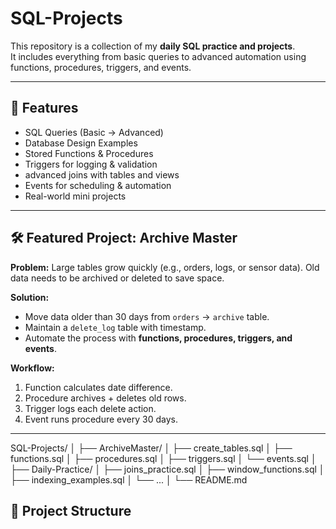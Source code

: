 # SQL-Projects
This repository is a collection of my **daily SQL practice and projects**.  
It includes everything from basic queries to advanced automation using functions, procedures, triggers, and events.

---

## 📌 Features
- SQL Queries (Basic → Advanced)
- Database Design Examples
- Stored Functions & Procedures
- Triggers for logging & validation
- advanced joins with tables and views
- Events for scheduling & automation
- Real-world mini projects

---

## 🛠️ Featured Project: Archive Master
**Problem:** Large tables grow quickly (e.g., orders, logs, or sensor data). Old data needs to be archived or deleted to save space.  

**Solution:**  
- Move data older than 30 days from `orders` → `archive` table.  
- Maintain a `delete_log` table with timestamp.  
- Automate the process with **functions, procedures, triggers, and events**.  

**Workflow:**
1. Function calculates date difference.  
2. Procedure archives + deletes old rows.  
3. Trigger logs each delete action.  
4. Event runs procedure every 30 days.  

---
SQL-Projects/
│
├── ArchiveMaster/
│ ├── create_tables.sql
│ ├── functions.sql
│ ├── procedures.sql
│ ├── triggers.sql
│ └── events.sql
│
├── Daily-Practice/
│ ├── joins_practice.sql
│ ├── window_functions.sql
│ ├── indexing_examples.sql
│ └── ...
│
└── README.md

## 📂 Project Structure
